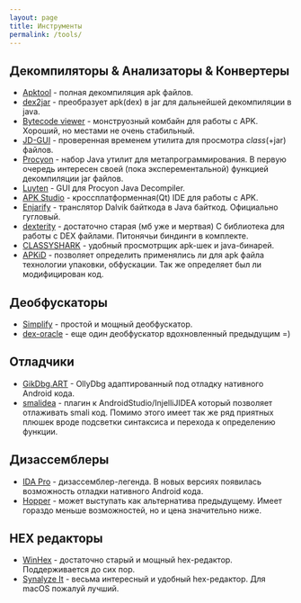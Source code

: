 ```yaml
---
layout: page
title: Инструменты
permalink: /tools/
---
```


## Декомпиляторы & Анализаторы & Конвертеры
* [Apktool](https://ibotpeaches.github.io/Apktool/) - полная декомпиляция apk файлов.
* [dex2jar](https://github.com/pxb1988/dex2jar) - преобразует apk(dex) в jar для дальнейшей декомпиляции в java.
* [Bytecode viewer](http://bytecodeviewer.com/) - монструозный комбайн для работы с APK. Хороший, но местами не очень стабильный.
* [JD-GUI](http://jd.benow.ca/) - проверенная временем утилита для просмотра *class*(+jar) файлов.
* [Procyon](https://bitbucket.org/mstrobel/procyon/wiki/Home) - набор Java утилит для метапрограммирования. В первую очередь интересен своей (пока эксперементальной) функцией декомпиляции jar файлов.
* [Luyten](https://github.com/deathmarine/Luyten) - GUI для Procyon Java Decompiler.
* [APK Studio](http://www.vaibhavpandey.com/apkstudio/) - кроссплатформенная(Qt) IDE для работы с APK.
* [Enjarify](https://github.com/google/enjarify) - транслятор Dalvik байткода в Java байткод. Официально гугловый.
* [dexterity](https://github.com/rchiossi/dexterity) - достаточно старая (мб уже и мертвая) C библиотека для работы с DEX файлами. Питонячьи биндинги в комплекте.
* [CLASSYSHARK](http://classyshark.com/) - удобный просмотрщик apk-шек и java-бинарей.
* [APKiD](https://github.com/rednaga/APKiD) - позволяет определить применялись ли для apk файла технологии упаковки, обфускации. Так же определяет был ли модифицирован код.

## Деобфускаторы
* [Simplify](https://github.com/CalebFenton/simplify) - простой и мощный деобфускатор.
* [dex-oracle](https://github.com/CalebFenton/dex-oracle) - еще один деобфускатор вдохновленный предыдущим =)

## Отладчики
* [GikDbg.ART](http://gikir.com/product.php) - OllyDbg адаптированный под отладку нативного Android кода.
* [smalidea](https://github.com/JesusFreke/smali/wiki/smalidea) - плагин к AndroidStudio/InjelliJIDEA который позволяет отлаживать smali код. Помимо этого имеет так же ряд приятных плюшек вроде подсветки синтаксиса и перехода к определению функции. 

## Дизассемблеры
* [IDA Pro](https://www.hex-rays.com/products/ida/) - дизассемблер-легенда. В новых версиях появилась возможность отладки нативного Android кода.
* [Hopper](https://www.hopperapp.com/) - может выступать как альтернатива предыдущему. Имеет гораздо меньше возможностей, но и цена значительно ниже.

## HEX редакторы
* [WinHex](https://www.x-ways.net/winhex/) - достаточно старый и мощный hex-редактор. Поддерживается до сих пор.
* [Synalyze It](https://www.synalysis.net/) - весьма интересный и удобный hex-редактор. Для macOS пожалуй лучший.
